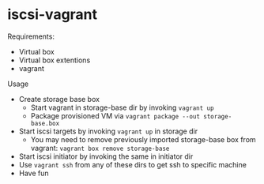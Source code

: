 # iscsi-vagrant

Requirements:  
* Virtual box
* Virtual box extentions
* vagrant

Usage
* Create storage base box
  * Start vagrant in storage-base dir by invoking `vagrant up`
  * Package provisioned VM via `vagrant package --out storage-base.box`
* Start iscsi targets by invoking `vagrant up` in storage dir
  * You may need to remove previously imported storage-base box from vagrant: `vagrant box remove storage-base`
* Start iscsi initiator by invoking the same in initiator dir
* Use `vagrant ssh` from any of these dirs to get ssh to specific machine
* Have fun
